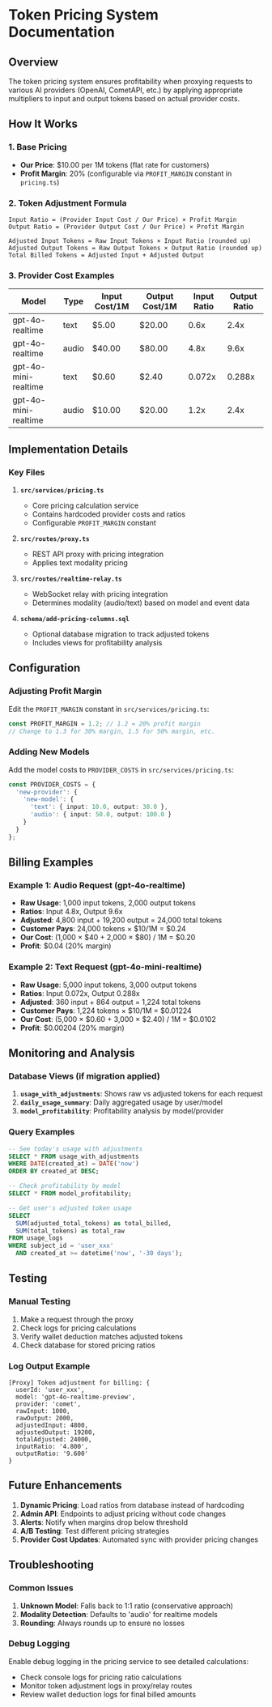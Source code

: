 # Token Pricing System Documentation

## Overview

The token pricing system ensures profitability when proxying requests to various AI providers (OpenAI, CometAPI, etc.) by applying appropriate multipliers to input and output tokens based on actual provider costs.

## How It Works

### 1. Base Pricing
- **Our Price**: $10.00 per 1M tokens (flat rate for customers)
- **Profit Margin**: 20% (configurable via `PROFIT_MARGIN` constant in `pricing.ts`)

### 2. Token Adjustment Formula

```
Input Ratio = (Provider Input Cost / Our Price) × Profit Margin
Output Ratio = (Provider Output Cost / Our Price) × Profit Margin

Adjusted Input Tokens = Raw Input Tokens × Input Ratio (rounded up)
Adjusted Output Tokens = Raw Output Tokens × Output Ratio (rounded up)
Total Billed Tokens = Adjusted Input + Adjusted Output
```

### 3. Provider Cost Examples

| Model | Type | Input Cost/1M | Output Cost/1M | Input Ratio | Output Ratio |
|-------|------|---------------|----------------|-------------|--------------|
| gpt-4o-realtime | text | $5.00 | $20.00 | 0.6x | 2.4x |
| gpt-4o-realtime | audio | $40.00 | $80.00 | 4.8x | 9.6x |
| gpt-4o-mini-realtime | text | $0.60 | $2.40 | 0.072x | 0.288x |
| gpt-4o-mini-realtime | audio | $10.00 | $20.00 | 1.2x | 2.4x |

## Implementation Details

### Key Files

1. **`src/services/pricing.ts`**
   - Core pricing calculation service
   - Contains hardcoded provider costs and ratios
   - Configurable `PROFIT_MARGIN` constant

2. **`src/routes/proxy.ts`**
   - REST API proxy with pricing integration
   - Applies text modality pricing

3. **`src/routes/realtime-relay.ts`**
   - WebSocket relay with pricing integration
   - Determines modality (audio/text) based on model and event data

4. **`schema/add-pricing-columns.sql`**
   - Optional database migration to track adjusted tokens
   - Includes views for profitability analysis

## Configuration

### Adjusting Profit Margin

Edit the `PROFIT_MARGIN` constant in `src/services/pricing.ts`:

```typescript
const PROFIT_MARGIN = 1.2; // 1.2 = 20% profit margin
// Change to 1.3 for 30% margin, 1.5 for 50% margin, etc.
```

### Adding New Models

Add the model costs to `PROVIDER_COSTS` in `src/services/pricing.ts`:

```typescript
const PROVIDER_COSTS = {
  'new-provider': {
    'new-model': {
      'text': { input: 10.0, output: 30.0 },
      'audio': { input: 50.0, output: 100.0 }
    }
  }
};
```

## Billing Examples

### Example 1: Audio Request (gpt-4o-realtime)
- **Raw Usage**: 1,000 input tokens, 2,000 output tokens
- **Ratios**: Input 4.8x, Output 9.6x
- **Adjusted**: 4,800 input + 19,200 output = 24,000 total tokens
- **Customer Pays**: 24,000 tokens × $10/1M = $0.24
- **Our Cost**: (1,000 × $40 + 2,000 × $80) / 1M = $0.20
- **Profit**: $0.04 (20% margin)

### Example 2: Text Request (gpt-4o-mini-realtime)
- **Raw Usage**: 5,000 input tokens, 3,000 output tokens
- **Ratios**: Input 0.072x, Output 0.288x
- **Adjusted**: 360 input + 864 output = 1,224 total tokens
- **Customer Pays**: 1,224 tokens × $10/1M = $0.01224
- **Our Cost**: (5,000 × $0.60 + 3,000 × $2.40) / 1M = $0.0102
- **Profit**: $0.00204 (20% margin)

## Monitoring and Analysis

### Database Views (if migration applied)

1. **`usage_with_adjustments`**: Shows raw vs adjusted tokens for each request
2. **`daily_usage_summary`**: Daily aggregated usage by user/model
3. **`model_profitability`**: Profitability analysis by model/provider

### Query Examples

```sql
-- See today's usage with adjustments
SELECT * FROM usage_with_adjustments 
WHERE DATE(created_at) = DATE('now')
ORDER BY created_at DESC;

-- Check profitability by model
SELECT * FROM model_profitability;

-- Get user's adjusted token usage
SELECT 
  SUM(adjusted_total_tokens) as total_billed,
  SUM(total_tokens) as total_raw
FROM usage_logs
WHERE subject_id = 'user_xxx'
  AND created_at >= datetime('now', '-30 days');
```

## Testing

### Manual Testing

1. Make a request through the proxy
2. Check logs for pricing calculations
3. Verify wallet deduction matches adjusted tokens
4. Check database for stored pricing ratios

### Log Output Example

```
[Proxy] Token adjustment for billing: {
  userId: 'user_xxx',
  model: 'gpt-4o-realtime-preview',
  provider: 'comet',
  rawInput: 1000,
  rawOutput: 2000,
  adjustedInput: 4800,
  adjustedOutput: 19200,
  totalAdjusted: 24000,
  inputRatio: '4.800',
  outputRatio: '9.600'
}
```

## Future Enhancements

1. **Dynamic Pricing**: Load ratios from database instead of hardcoding
2. **Admin API**: Endpoints to adjust pricing without code changes
3. **Alerts**: Notify when margins drop below threshold
4. **A/B Testing**: Test different pricing strategies
5. **Provider Cost Updates**: Automated sync with provider pricing changes

## Troubleshooting

### Common Issues

1. **Unknown Model**: Falls back to 1:1 ratio (conservative approach)
2. **Modality Detection**: Defaults to 'audio' for realtime models
3. **Rounding**: Always rounds up to ensure no losses

### Debug Logging

Enable debug logging in the pricing service to see detailed calculations:
- Check console logs for pricing ratio calculations
- Monitor token adjustment logs in proxy/relay routes
- Review wallet deduction logs for final billed amounts
